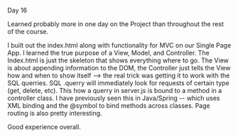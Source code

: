 Day 16

Learned probably more in one day on the Project than throughout the rest of the course.

I built out the index.html along with functionality for MVC on our Single Page App. I learned the 
true purpose of a View, Model, and Controller. The Index.html is just the skeleton that shows everything 
where to go. The View is about appending information to the DOM, the Controller just tells the View how 
and when to show itself --> the real trick was getting it to work with the SQL querries. SQL .querry will
immediately look for requests of certain type (get, delete, etc). This how a querry in server.js is bound
to a method in a controller class. I have previously seen this in Java/Spring -- which uses XML binding and
the @symbol to bind methods across classes. Page routing is also pretty interesting.

Good experience overall.
